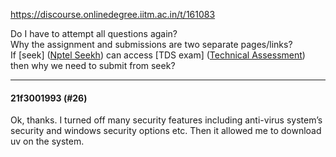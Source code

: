 https://discourse.onlinedegree.iitm.ac.in/t/161083

Do I have to attempt all questions again?<br/>
Why the assignment and submissions are two separate pages/links?<br/>
If [seek] (<a class="inline-onebox" href="https://seek.onlinedegree.iitm.ac.in/courses/ns_25t1_se2002">Nptel Seekh</a>) can access [TDS exam] (<a class="inline-onebox" href="https://exam.sanand.workers.dev/tds-2025-01-ga1" rel="noopener nofollow ugc">Technical Assessment</a>) then why we need to submit from seek?</p><hr>

<h4>21f3001993 (#26)</h4>
<p>Ok, thanks. I turned off many security features including anti-virus system’s security and windows security options etc. Then it allowed me to download uv on the system.